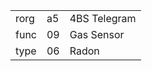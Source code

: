 
|    |   |   |
| -- | - | - |
| rorg | a5 | 4BS Telegram |
| func | 09 | Gas Sensor |
| type | 06 | Radon |
